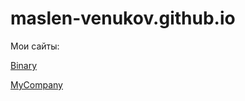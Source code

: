 # maslen-venukov.github.io
Мои сайты:

[Binary](https://maslen-venukov.github.io/binary/ "Первый адаптивный лендинг")

[MyCompany](https://maslen-venukov.github.io/mycompany/ "Второй адаптивный лендинг + препроцессов SCSS")
